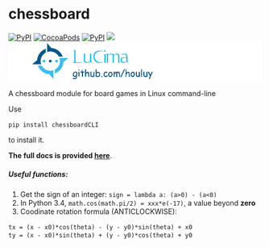 # chessboard

[![PyPI](https://img.shields.io/pypi/pyversions/Django.svg?style=plastic)]()
[![CocoaPods](https://img.shields.io/cocoapods/l/AFNetworking.svg?style=plastic)]()
[![PyPI](https://img.shields.io/pypi/status/Django.svg?style=plastic)]()
[![](https://img.shields.io/badge/version-1.2.0-ff69b4.svg?style=plastic)]()
[![](https://github.com/houluy/logo/blob/master/Logo.png)]()

A chessboard module for board games in Linux command-line

Use  
```
pip install chessboardCLI
```

to install it.  

__The full docs is provided [here](http://chessboardm.readthedocs.io/)__.

##### Useful functions:
1. Get the sign of an integer:
`sign = lambda a: (a>0) - (a<0)`
2. In Python 3.4, `math.cos(math.pi/2) = xxx*e(-17)`, a value beyond **zero**  
3. Coodinate rotation formula (ANTICLOCKWISE):  
```
tx = (x - x0)*cos(theta) - (y - y0)*sin(theta) + x0  
ty = (x - x0)*sin(theta) + (y - y0)*cos(theta) + y0
```


